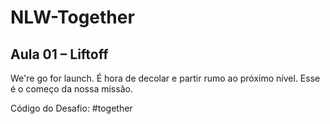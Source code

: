 # NLW-Together
## Aula 01 – Liftoff
We're go for launch. É hora de decolar e partir rumo ao próximo nível. Esse é o começo da nossa missão.

Código do Desafio: #together
